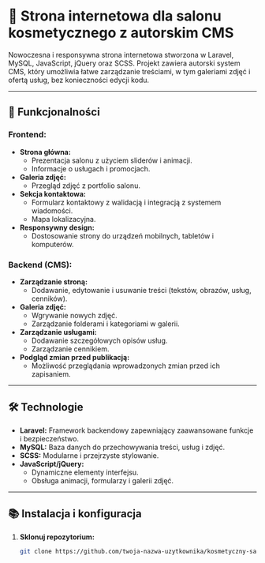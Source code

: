 # 💅 Strona internetowa dla salonu kosmetycznego z autorskim CMS

Nowoczesna i responsywna strona internetowa stworzona w Laravel, MySQL, JavaScript, jQuery oraz SCSS. Projekt zawiera autorski system CMS, który umożliwia łatwe zarządzanie treściami, w tym galeriami zdjęć i ofertą usług, bez konieczności edycji kodu.

---

## 🚀 Funkcjonalności

### Frontend:
- **Strona główna:**
  - Prezentacja salonu z użyciem sliderów i animacji.
  - Informacje o usługach i promocjach.
- **Galeria zdjęć:**  
  - Przegląd zdjęć z portfolio salonu.
- **Sekcja kontaktowa:**  
  - Formularz kontaktowy z walidacją i integracją z systemem wiadomości.
  - Mapa lokalizacyjna.
- **Responsywny design:**  
  - Dostosowanie strony do urządzeń mobilnych, tabletów i komputerów.

### Backend (CMS):
- **Zarządzanie stroną:**
  - Dodawanie, edytowanie i usuwanie treści (tekstów, obrazów, usług, cenników).
- **Galeria zdjęć:**
  - Wgrywanie nowych zdjęć.
  - Zarządzanie folderami i kategoriami w galerii.
- **Zarządzanie usługami:**
  - Dodawanie szczegółowych opisów usług.
  - Zarządzanie cennikiem.
- **Podgląd zmian przed publikacją:**  
  - Możliwość przeglądania wprowadzonych zmian przed ich zapisaniem.

---

## 🛠️ Technologie

- **Laravel:** Framework backendowy zapewniający zaawansowane funkcje i bezpieczeństwo.
- **MySQL:** Baza danych do przechowywania treści, usług i zdjęć.
- **SCSS:** Modularne i przejrzyste stylowanie.
- **JavaScript/jQuery:**  
  - Dynamiczne elementy interfejsu.
  - Obsługa animacji, formularzy i galerii zdjęć.
  
---

## 📚 Instalacja i konfiguracja

1. **Sklonuj repozytorium:**
   ```bash
   git clone https://github.com/twoja-nazwa-uzytkownika/kosmetyczny-salon.git
